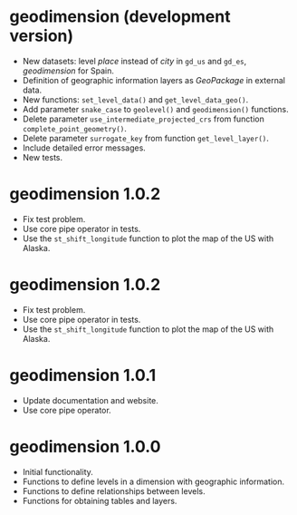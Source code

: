 # geodimension (development version)
* New datasets: level *place* instead of *city* in `gd_us` and  `gd_es`, *geodimension* for Spain.
* Definition of geographic information layers as *GeoPackage* in external data.
* New functions: `set_level_data()` and `get_level_data_geo()`.
* Add parameter `snake_case` to `geolevel()` and `geodimension()` functions.
* Delete parameter `use_intermediate_projected_crs` from function `complete_point_geometry()`.
* Delete parameter `surrogate_key` from function `get_level_layer()`.
* Include detailed error messages.
* New tests.

# geodimension 1.0.2
* Fix test problem.
* Use core pipe operator in tests.
* Use the `st_shift_longitude` function to plot the map of the US with Alaska.

# geodimension 1.0.2
* Fix test problem.
* Use core pipe operator in tests.
* Use the `st_shift_longitude` function to plot the map of the US with Alaska.

# geodimension 1.0.1
* Update documentation and website.
* Use core pipe operator.

# geodimension 1.0.0
* Initial functionality.
* Functions to define levels in a dimension with geographic information.
* Functions to define relationships between levels.
* Functions for obtaining tables and layers.


